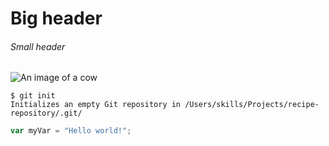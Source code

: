 # Big header
###### Small header
![An image of a cow](https://www.pexels.com/photo/close-up-photo-of-brown-cattle-on-green-grass-51311/)

```
$ git init
Initializes an empty Git repository in /Users/skills/Projects/recipe-repository/.git/
```

``` javascript
var myVar = "Hello world!";
```
